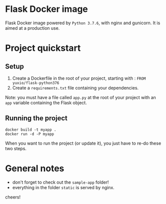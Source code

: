 # Flask Docker image

Flask Docker image powered by `Python 3.7.6`, with nginx and gunicorn. It is
aimed at a production use.

# Project quickstart

## Setup

1. Create a Dockerfile in the root of your project, starting with : `FROM yuxio/flask-python376`
2. Create a `requirements.txt` file containing your dependencies.

Note: you must have a file called `app.py` at the root of your project
with an `app` variable containing the Flask object.

## Running the project

```
docker build -t myapp .
docker run -d -P myapp
```

When you want to run the project (or update it), you just have to re-do these
two steps.

# General notes

- don't forget to check out the `sample-app` folder!
- everything in the folder `static` is served by nginx.

cheers!
